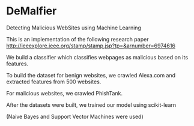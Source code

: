 # DeMalfier
Detecting Malicious WebSites using Machine Learning


This is an implementation of the following research paper http://ieeexplore.ieee.org/stamp/stamp.jsp?tp=&arnumber=6974616

We build a classifier which classifies webpages as malicious based on its features.

To build the dataset for benign websites, we crawled Alexa.com and extracted features from 500 websites.

For malicious websites, we crawled PhishTank.

After the datasets were built, we trained our model using scikit-learn

(Naive Bayes and Support Vector Machines were used)
